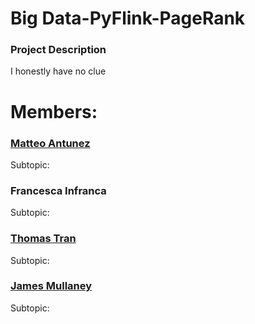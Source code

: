 # Big Data-PyFlink-PageRank

### Project Description

I honestly have no clue

# Members:

### [Matteo Antunez](https://github.com/matteoantunez)

Subtopic:

### Francesca Infranca

Subtopic:

### [Thomas Tran](https://github.com/thomastran7)

Subtopic:

### [James Mullaney](https://github.com/JamesRMullaney)

Subtopic: 
